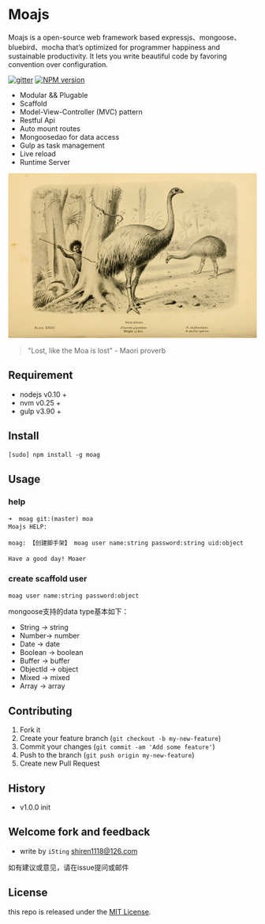 # Moajs

Moajs is a open-source web framework based expressjs、mongoose、bluebird、mocha that’s optimized
for programmer happiness and sustainable productivity. It lets you
write beautiful code by favoring convention over configuration.

[![gitter][gitter-image]][gitter-url]
[![NPM version][npm-image]][npm-url]

* Modular && Plugable
* Scaffold
* Model-View-Controller (MVC) pattern
* Restful Api
* Auto mount routes
* Mongoosedao for data access
* Gulp as task management
* Live reload
* Runtime Server 


![](doc/moa.jpg)

> "Lost, like the Moa is lost" - Maori proverb

## Requirement 

- nodejs v0.10 + 
- nvm    v0.25 +
- gulp   v3.90 +

## Install

    [sudo] npm install -g moag
    
## Usage

### help

    ➜  moag git:(master) moa
    Moajs HELP:

    moag: 【创建脚手架】 moag user name:string password:string uid:object

    Have a good day! Moaer
    
### create scaffold user

    moag user name:string password:object
    
    
mongoose支持的data type基本如下：

- String -> string
- Number-> number
- Date -> date
- Boolean -> boolean
- Buffer -> buffer
- ObjectId -> object
- Mixed  -> mixed
- Array -> array

## Contributing

1. Fork it
2. Create your feature branch (`git checkout -b my-new-feature`)
3. Commit your changes (`git commit -am 'Add some feature'`)
4. Push to the branch (`git push origin my-new-feature`)
5. Create new Pull Request

## History


- v1.0.0 init


## Welcome fork and feedback

- write by `i5ting` shiren1118@126.com

如有建议或意见，请在issue提问或邮件

## License

this repo is released under the [MIT
License](http://www.opensource.org/licenses/MIT).


[npm-image]: https://img.shields.io/npm/v/moag.svg?style=flat-square
[npm-url]: https://npmjs.org/package/moag
[gitter-image]: https://badges.gitter.im/Join%20Chat.svg
[gitter-url]: https://gitter.im/i5ting/moag?utm_source=badge&utm_medium=badge&utm_campaign=pr-badge&utm_content=badge